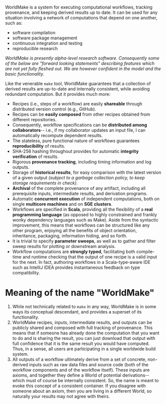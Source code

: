 WorldMake is a system for executing computational workflows, tracking provenance, and keeping derived results up to date.  It can be used for any situation involving a network of computations that depend on one another, such as:

* software compilation
* software package management
* continuous integration and testing
* reproducible research

*WorldMake is presently alpha-level research software.  Consequently some of the below are "forward looking statements" describing features which are not yet fully fleshed out.  We are however confident in the model and the basic functionality.*

Like the venerable `make` tool, WorldMake guarantees that a collection of derived results are up-to-date and internally consistent, while avoiding redundant computation.  But it provides much more:

* Recipes (i.e., steps of a workflow) are easily **shareable** through distributed version control (e.g., GitHub).
* Recipes can be **easily composed** from other recipes obtained from different repositories.
* Consequently, workflow specifications can be **distributed among collaborators**-- i.e., if my collaborator updates an input file, I can automatically recompute dependent results.
* The stateless, pure functional nature of workflows guarantees **reproducibility** of results.
* SHA-256 hashing throughout provides for automatic **integrity verification** of results.
* Rigorous **provenance tracking**, including timing information and log outputs.
* Storage of **historical results**, for easy comparison with the latest version of a given output *(subject to a garbage collection policy, to keep storage requirements in check)*.
* **Archival** of the complete provenance of any artifact, including all prerequisite inputs, intermediate results, and derivation programs.
* Automatic **concurrent execution** of independent computations, both on single **multicore machines** and on **SGE clusters**.
* Workflows are specified in **Scala**, providing all the flexibility of a **real programming language** (as opposed to highly constrained and frankly wonky dependency languages such as Make).  Aside from the syntactic improvement, this means that workflows can be structured like any other program, enjoying all the benefits of object orientation, inheritance, packaging, information hiding, and so forth.
* It is trivial to specify **parameter sweeps**, as well as to gather and filter sweep results for plotting or downstream analysis.
* Workflow computations are **strongly typed**, facilitating both compile-time and runtime checking that the output of one recipe is a valid input for the next.  In fact, authoring workflows in a Scala-type-aware IDE such as IntelliJ IDEA provides instantaneous feedback on type compatibility.

Meaning of the name "WorldMake"
===============================

1.  While not technically related to `make` in any way, WorldMake is in some ways its conceptual descendant, and provides a superset of its functionality.
2.  WorldMake recipes, inputs, intermediate results, and outputs can be publicly shared and composed with full tracking of provenance.  This means that if someone has already done the computation that you want to do and is sharing the result, you can just download that output with full confidence that it is the same result you would have computed.  Thus, in a sense, all users are participating in a single worldwide build system.
3.  All outputs of a workflow ultimately derive from a set of concrete, non-derived inputs such as raw data files and source code (both of the workflow components and of the workflow itself).  These inputs are axioms, and together they define a World of potential derivations--which must of course be internally consistent.  So, the name is meant to evoke this concept of a consistent container.  If you disagree with someone about an axiom, then you are living in a different World, so naturally your results may not agree with theirs.

